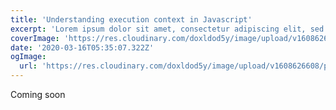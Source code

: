 ```yaml
---
title: 'Understanding execution context in Javascript'
excerpt: 'Lorem ipsum dolor sit amet, consectetur adipiscing elit, sed do eiusmod tempor incididunt ut labore et dolore magna aliqua. Praesent elementum facilisis leo vel fringilla est ullamcorper eget. At imperdiet dui accumsan sit amet nulla facilities morbi tempus.'
coverImage: 'https://res.cloudinary.com/doxldod5y/image/upload/v1608626608/portfolio/posts/test/1_qSUuG0Whar_EscE584Q2xA_fpx8yd.jpg'
date: '2020-03-16T05:35:07.322Z'
ogImage:
  url: 'https://res.cloudinary.com/doxldod5y/image/upload/v1608626608/portfolio/posts/test/1_qSUuG0Whar_EscE584Q2xA_fpx8yd.jpg'
---
```

Coming soon